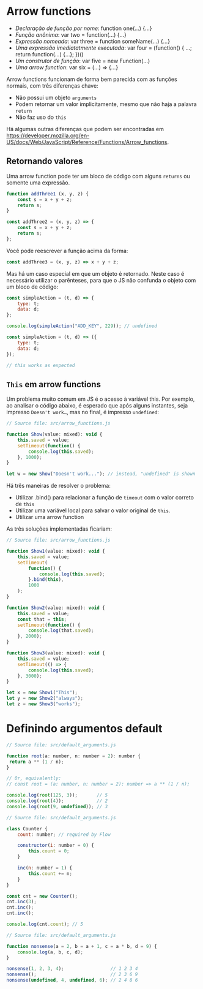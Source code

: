 # Arrow functions

- *Declaração de função por nome*: function one(...) {...}
- *Função anônima*: var two = function(...) {...}
- *Expressão nomeada*: var three = function someName(...) {...}
- *Uma expressão imediatatmente executada*: var four = (function() { ...; return function(...) {...}; })()
- *Um construtor de função*: var five = new Function(...)
- *Uma arrow function*: var six = (...) => {...}

Arrow functions funcionam de forma bem parecida com as funções normais, com três diferenças chave:

- Não possui um objeto `arguments`
- Podem retornar um valor implicitamente, mesmo que não haja a palavra `return`
- Não faz uso do `this`

Há algumas outras diferenças que podem ser encontradas em https://developer.mozilla.org/en-US/docs/Web/JavaScript/Reference/Functions/Arrow_functions.



## Retornando valores

Uma arrow function pode ter um bloco de código com alguns `returns` ou somente uma expressão.

```js
function addThree1 (x, y, z) {
    const s = x + y + z;
    return s;
}

const addThree2 = (x, y, z) => {
    const s = x + y + z;
    return s;
};
```

Você pode reescrever a função acima da forma:

```js
const addThree3 = (x, y, z) => x + y + z;
```

Mas há um caso especial em que um objeto é retornado. Neste caso é necessário utilizar o parênteses, para que o JS não confunda o objeto com um bloco de código:

```js
const simpleAction = (t, d) => {
    type: t;
    data: d;
};

console.log(simpleAction("ADD_KEY", 229)); // undefined
```

```js
const simpleAction = (t, d) => ({
    type: t;
    data: d;
});

// this works as expected
```



## `This` em arrow functions

Um problema muito comum em JS é o acesso à variável this. Por exemplo, ao analisar o código abaixo, é esperado que após alguns instantes, seja impresso `Doesn't work…`, mas no final, é impresso `undefined`:

```js
// Source file: src/arrow_functions.js

function Show(value: mixed): void {
    this.saved = value;
    setTimeout(function() {
        console.log(this.saved);
    }, 1000);
}

let w = new Show("Doesn't work..."); // instead, "undefined" is shown
```

Há três maneiras de resolver o problema:

- Utilizar .bind()  para relacionar a função de `timeout` com o valor correto de `this`
- Utilizar uma variável local para salvar o valor original de `this`.
- Utilizar uma arrow function

As três soluções implementadas ficariam:

```js
// Source file: src/arrow_functions.js

function Show1(value: mixed): void {
    this.saved = value;
    setTimeout(
        function() {
            console.log(this.saved);
        }.bind(this),
        1000
    );
}

function Show2(value: mixed): void {
    this.saved = value;
    const that = this;
    setTimeout(function() {
        console.log(that.saved);
    }, 2000);
}

function Show3(value: mixed): void {
    this.saved = value;
    setTimeout(() => {
        console.log(this.saved);
    }, 3000);
}

let x = new Show1("This");
let y = new Show2("always");
let z = new Show3("works");
```



# Definindo argumentos default

```js
// Source file: src/default_arguments.js

function root(a: number, n: number = 2): number {
 return a ** (1 / n);
}

// Or, equivalently:
// const root = (a: number, n: number = 2): number => a ** (1 / n);

console.log(root(125, 3));       // 5
console.log(root(4));            // 2
console.log(root(9, undefined)); // 3
```



```js
// Source file: src/default_arguments.js

class Counter {
    count: number; // required by Flow

    constructor(i: number = 0) {
        this.count = 0;
    }

    inc(n: number = 1) {
        this.count += n;
    }
}

const cnt = new Counter();
cnt.inc(3);
cnt.inc();
cnt.inc();

console.log(cnt.count); // 5
```



```js
// Source file: src/default_arguments.js

function nonsense(a = 2, b = a + 1, c = a * b, d = 9) {
    console.log(a, b, c, d);
}

nonsense(1, 2, 3, 4);                 // 1 2 3 4
nonsense();                           // 2 3 6 9
nonsense(undefined, 4, undefined, 6); // 2 4 8 6
```

